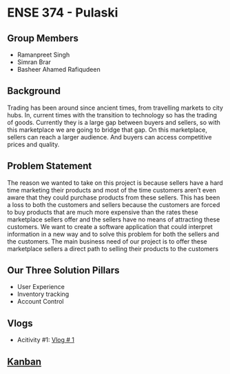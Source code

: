 # ENSE 374 - Pulaski

## Group Members
- Ramanpreet Singh
- Simran Brar
- Basheer Ahamed Rafiqudeen

## Background
Trading has been around since ancient times, from travelling markets to city hubs. In, current times with the transition to technology so has the trading of goods. Currently they is a large gap between buyers and sellers, so with this marketplace we are going to bridge that gap. On this marketplace, sellers can reach a larger audience. And buyers can access competitive prices and quality.

## Problem Statement
The reason we wanted to take on this project is because sellers have a hard time marketing their products and most of the time customers aren’t even aware that they could purchase products from these sellers. This has been a loss to both the customers and sellers because the customers are forced to buy products that are much more expensive than the rates these marketplace sellers offer and the sellers have no means of attracting these customers.  We want to create a software application that could interpret information in a new way and to solve this problem for both the sellers and the customers.  The main business need of our project is to offer these marketplace sellers a direct path to selling their products to the customers


## Our Three Solution Pillars
- User Experience
- Inventory tracking
- Account Control


## Vlogs
- Acitivity #1: [Vlog # 1](https://www.youtube.com/watch?v=4PlpzcvNVJE)

## [Kanban](https://github.com/users/Rsa149/projects/3)
